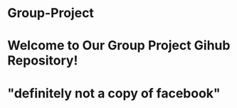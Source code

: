 # Group-Project

# Welcome to Our Group Project Gihub Repository! 

# "definitely not a copy of facebook"
